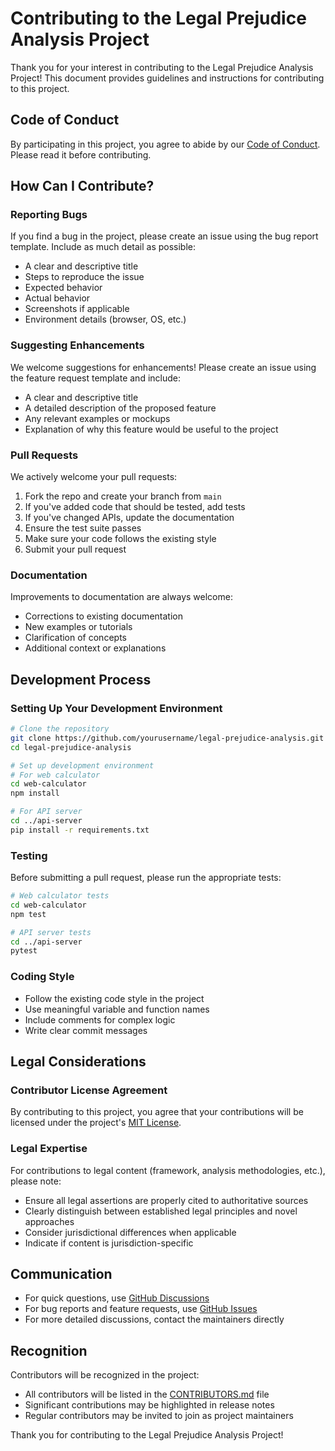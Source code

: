 # Contributing to the Legal Prejudice Analysis Project

Thank you for your interest in contributing to the Legal Prejudice Analysis Project! This document provides guidelines and instructions for contributing to this project.

## Code of Conduct

By participating in this project, you agree to abide by our [Code of Conduct](CODE_OF_CONDUCT.md). Please read it before contributing.

## How Can I Contribute?

### Reporting Bugs

If you find a bug in the project, please create an issue using the bug report template. Include as much detail as possible:

- A clear and descriptive title
- Steps to reproduce the issue
- Expected behavior
- Actual behavior
- Screenshots if applicable
- Environment details (browser, OS, etc.)

### Suggesting Enhancements

We welcome suggestions for enhancements! Please create an issue using the feature request template and include:

- A clear and descriptive title
- A detailed description of the proposed feature
- Any relevant examples or mockups
- Explanation of why this feature would be useful to the project

### Pull Requests

We actively welcome your pull requests:

1. Fork the repo and create your branch from `main`
2. If you've added code that should be tested, add tests
3. If you've changed APIs, update the documentation
4. Ensure the test suite passes
5. Make sure your code follows the existing style
6. Submit your pull request

### Documentation

Improvements to documentation are always welcome:

- Corrections to existing documentation
- New examples or tutorials
- Clarification of concepts
- Additional context or explanations

## Development Process

### Setting Up Your Development Environment

```bash
# Clone the repository
git clone https://github.com/yourusername/legal-prejudice-analysis.git
cd legal-prejudice-analysis

# Set up development environment
# For web calculator
cd web-calculator
npm install

# For API server
cd ../api-server
pip install -r requirements.txt
```

### Testing

Before submitting a pull request, please run the appropriate tests:

```bash
# Web calculator tests
cd web-calculator
npm test

# API server tests
cd ../api-server
pytest
```

### Coding Style

- Follow the existing code style in the project
- Use meaningful variable and function names
- Include comments for complex logic
- Write clear commit messages

## Legal Considerations

### Contributor License Agreement

By contributing to this project, you agree that your contributions will be licensed under the project's [MIT License](LICENSE).

### Legal Expertise

For contributions to legal content (framework, analysis methodologies, etc.), please note:

- Ensure all legal assertions are properly cited to authoritative sources
- Clearly distinguish between established legal principles and novel approaches
- Consider jurisdictional differences when applicable
- Indicate if content is jurisdiction-specific

## Communication

- For quick questions, use [GitHub Discussions](https://github.com/yourusername/legal-prejudice-analysis/discussions)
- For bug reports and feature requests, use [GitHub Issues](https://github.com/yourusername/legal-prejudice-analysis/issues)
- For more detailed discussions, contact the maintainers directly

## Recognition

Contributors will be recognized in the project:

- All contributors will be listed in the [CONTRIBUTORS.md](CONTRIBUTORS.md) file
- Significant contributions may be highlighted in release notes
- Regular contributors may be invited to join as project maintainers

Thank you for contributing to the Legal Prejudice Analysis Project!